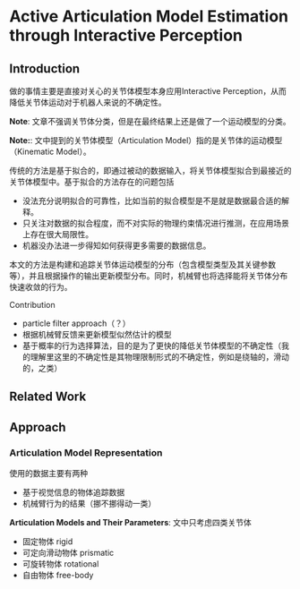 # Active Articulation Model Estimation through Interactive Perception
## Introduction
做的事情主要是直接对关心的关节体模型本身应用Interactive Perception，从而降低关节体运动对于机器人来说的不确定性。

**Note**: 文章不强调关节体分类，但是在最终结果上还是做了一个运动模型的分类。

**Note:**: 文中提到的关节体模型（Articulation Model）指的是关节体的运动模型（Kinematic Model）。

传统的方法是基于拟合的，即通过被动的数据输入，将关节体模型拟合到最接近的关节体模型中。基于拟合的方法存在的问题包括
- 没法充分说明拟合的可靠性，比如当前的拟合模型是不是就是数据最合适的解释。
- 只关注对数据的拟合程度，而不对实际的物理约束情况进行推测，在应用场景上存在很大局限性。
- 机器没办法进一步得知如何获得更多需要的数据信息。

本文的方法是构建和追踪关节体运动模型的分布（包含模型类型及其关键参数等），并且根据操作的输出更新模型分布。同时，机械臂也将选择能将关节体分布快速收敛的行为。

Contribution
- particle filter approach（？）
- 根据机械臂反馈来更新模型似然估计的模型
- 基于概率的行为选择算法，目的是为了更快的降低关节体模型的不确定性（我的理解里这里的不确定性是其物理限制形式的不确定性，例如是绕轴的，滑动的，之类）

## Related Work

## Approach
### Articulation Model Representation
使用的数据主要有两种
- 基于视觉信息的物体追踪数据
- 机械臂行为的结果（挪不挪得动一类）

**Articulation Models and Their Parameters**: 文中只考虑四类关节体
- 固定物体 rigid
- 可定向滑动物体 prismatic
- 可旋转物体 rotational
- 自由物体 free-body
